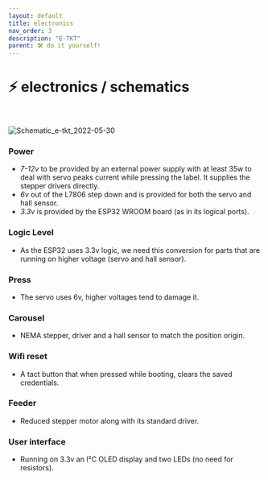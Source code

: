 ```yaml
---
layout: default
title: electronics
nav_order: 3
description: "E-TKT"
parent: 🛠️ do it yourself!
---
```


# ⚡ electronics / schematics
<br>

![Schematic_e-tkt_2022-05-30](https://user-images.githubusercontent.com/15098003/171064999-262a4c68-01ae-4122-8584-5d784ebf6408.png)

### Power
  - *7-12v* to be provided by an external power supply with at least 35w to deal with servo peaks current while pressing the label. It supplies the stepper drivers directly.
  - *6v* out of the L7806 step down and is provided for both the servo and hall sensor.
  - *3.3v* is provided by the ESP32 WROOM board (as in its logical ports).

### Logic Level
- As the ESP32 uses 3.3v logic, we need this conversion for parts that are running on higher voltage (servo and hall sensor).

### Press
- The servo uses 6v, higher voltages tend to damage it.

### Carousel
- NEMA stepper, driver and a hall sensor to match the position origin.

### Wifi reset
- A tact button that when pressed while booting, clears the saved credentials.

### Feeder
- Reduced stepper motor along with its standard driver.

### User interface
- Running on 3.3v an I²C OLED display and two LEDs (no need for resistors).
